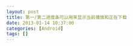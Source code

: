 ```yaml
---
layout: post
title: 第一/第二进度条可以用来显示当前播放和正在下载
date: 2013-01-14 10:37:00
categories: [Android]
tags: []
---
```

               